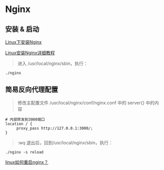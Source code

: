 # Nginx 

## 安装 & 启动

[Linux下安装Nginx](https://www.jianshu.com/p/9f2c162ac77c)

[Linux安装Nginx详细教程](https://zhuanlan.zhihu.com/p/109257078)

> 进入 /usr/local/nginx/sbin，执行：

```
./nginx
```

## 简易反向代理配置

> 修改主配置文件 /usr/local/nginx/conf/nginx.conf 中的 server{} 中的内容

```
# 内部转发到3000端口
location / {
     proxy_pass http://127.0.0.1:3000/; 
}
```
> :wq 退出后，回到/usr/local/nginx/sbin，执行：

```
./nginx -s reload
```

[linux如何重启nginx？](https://www.php.cn/nginx/423144.html#:~:text=linux%E9%87%8D%E5%90%AFnginx%E7%9A%84%E6%96%B9%E6%B3%95%EF%BC%9A%E8%BF%9B%E5%85%A5nginx%E5%8F%AF%E6%89%A7%E8%A1%8C%E7%9B%AE%E5%BD%95bin%E4%B8%8B%EF%BC%8C%E8%BE%93%E5%85%A5%E5%91%BD%E4%BB%A4.%2Fnginx%20-s,reload%E5%8D%B3%E5%8F%AF%E3%80%822%E3%80%81%E6%9F%A5%E6%89%BE%E5%BD%93%E5%89%8Dnginx%E8%BF%9B%E7%A8%8B%E5%8F%B7%EF%BC%8C%E7%84%B6%E5%90%8E%E8%BE%93%E5%85%A5%E5%91%BD%E4%BB%A4kill%20-HUP%20%E8%BF%9B%E7%A8%8B%E5%8F%B7%EF%BC%8C%E5%AE%9E%E7%8E%B0%E9%87%8D%E5%90%AFnginx%E6%9C%8D%E5%8A%A1%E3%80%82)




